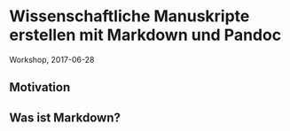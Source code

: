 # Wissenschaftliche Manuskripte erstellen mit Markdown und Pandoc

Workshop, 2017-06-28

## Motivation

## Was ist Markdown?

##
